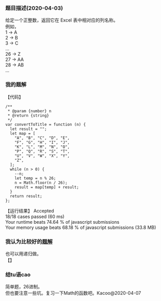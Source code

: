 ### 题目描述(2020-04-03)
给定一个正整数，返回它在 Excel 表中相对应的列名称。  
例如，  
    1 -> A  
    2 -> B  
    3 -> C  
    ...  
    26 -> Z  
    27 -> AA  
    28 -> AB   
    ...  
### 我的题解
【代码】  
```
/**
 * @param {number} n
 * @return {string}
 */
var convertToTitle = function (n) {
  let result = "";
  let map = [
    "A", "B", "C", "D", "E",
    "F", "G", "H", "I", "J",
    "K", "L", "M", "N", "O",
    "P", "Q", "R", "S", "T",
    "U", "V", "W", "X", "Y",
    "Z",
  ];
  while (n > 0) {
    --n;
    let temp = n % 26;
    n = Math.floor(n / 26);
    result = map[temp] + result;
  }
  return result;
};
```
【运行结果】
Accepted  
18/18 cases passed (60 ms)  
Your runtime beats 74.64 % of javascript submissions  
Your memory usage beats 68.18 % of javascript submissions (33.8 MB)  
### 我认为比较好的[题解]()
也可以用递归做。  
【】  
### 结tu语cao
简单题，26进制。  
但也要注意一些坑。复习一下Math的函数吧。Kacoo@2020-04-07
